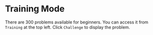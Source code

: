 # Training Mode
There are 300 problems available for beginners.
You can access it from `Training` at the top left. Click `Challenge` to display the problem.